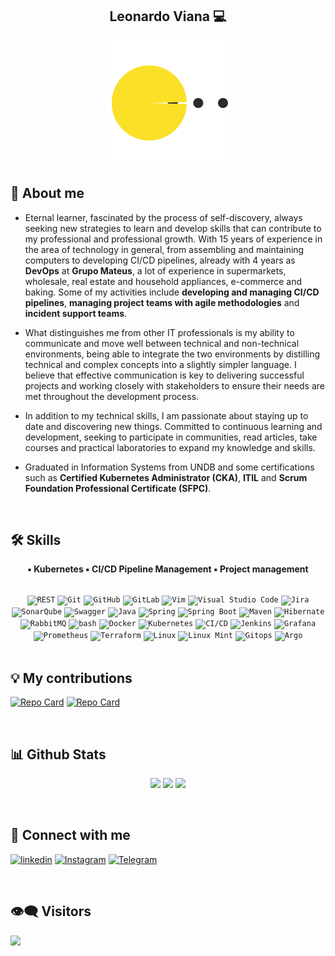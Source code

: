 <h2 align="center"> Leonardo Viana 💻 </h2>

<div align="center">
<img src="https://raw.githubusercontent.com/Aniket965/Aniket965/master/pacman.svg?sanitize=true" width="200" height="200">
</div>


## 🚀 About me

- Eternal learner, fascinated by the process of self-discovery, always seeking new strategies to learn and develop skills that can contribute to my professional and professional growth. With 15 years of experience in the area of ​​technology in general, from assembling and maintaining computers to developing CI/CD pipelines, already with 4 years as **DevOps** at **Grupo Mateus**, a lot of experience in supermarkets, wholesale, real estate and household appliances, e-commerce and baking. Some of my activities include **developing and managing CI/CD pipelines**, **managing project teams with agile methodologies** and **incident support teams**.

- What distinguishes me from other IT professionals is my ability to communicate and move well between technical and non-technical environments, being able to integrate the two environments by distilling technical and complex concepts into a slightly simpler language. I believe that effective communication is key to delivering successful projects and working closely with stakeholders to ensure their needs are met throughout the development process.

- In addition to my technical skills, I am passionate about staying up to date and discovering new things. Committed to continuous learning and development, seeking to participate in communities, read articles, take courses and practical laboratories to expand my knowledge and skills.
  
- Graduated in Information Systems from UNDB and some certifications such as **Certified Kubernetes Administrator (CKA)**, **ITIL** and **Scrum Foundation Professional Certificate (SFPC)**.

<br>

## 🛠 Skills

<p align="center">
  <strong>
▪️ Kubernetes ▪️ CI/CD Pipeline Management ▪️ Project management
  </strong>
</p>

<br>

<div align="center">
	<code><img width="70" src="https://user-images.githubusercontent.com/25181517/192107858-fe19f043-c502-4009-8c47-476fc89718ad.png" alt="REST" title="REST"/></code>
	<code><img width="70" src="https://user-images.githubusercontent.com/25181517/192108372-f71d70ac-7ae6-4c0d-8395-51d8870c2ef0.png" alt="Git" title="Git"/></code>
	<code><img width="70" src="https://user-images.githubusercontent.com/25181517/192108374-8da61ba1-99ec-41d7-80b8-fb2f7c0a4948.png" alt="GitHub" title="GitHub"/></code>
	<code><img width="70" src="https://user-images.githubusercontent.com/25181517/192108376-c675d39b-90f6-4073-bde6-5a9291644657.png" alt="GitLab" title="GitLab"/></code>
	<code><img width="70" src="https://user-images.githubusercontent.com/25181517/192108889-232b3431-a585-4b36-a62d-9078bd3641d9.png" alt="Vim" title="Vim"/></code>
	<code><img width="70" src="https://user-images.githubusercontent.com/25181517/192108891-d86b6220-e232-423a-bf5f-90903e6887c3.png" alt="Visual Studio Code" title="Visual Studio Code"/></code>
	<code><img width="70" src="https://user-images.githubusercontent.com/25181517/183912952-83784e94-629d-4c34-a961-ae2ae795b662.png" alt="Jira" title="Jira"/></code>
	<code><img width="70" src="https://user-images.githubusercontent.com/25181517/184146221-671413cb-b1ae-47db-a232-b37c99281516.png" alt="SonarQube" title="SonarQube"/></code>
	<code><img width="70" src="https://user-images.githubusercontent.com/25181517/186711335-a3729606-5a78-4496-9a36-06efcc74f800.png" alt="Swagger" title="Swagger"/></code>
	<code><img width="70" src="https://user-images.githubusercontent.com/25181517/117201156-9a724800-adec-11eb-9a9d-3cd0f67da4bc.png" alt="Java" title="Java"/></code>
	<code><img width="70" src="https://user-images.githubusercontent.com/25181517/117201470-f6d56780-adec-11eb-8f7c-e70e376cfd07.png" alt="Spring" title="Spring"/></code>
	<code><img width="70" src="https://user-images.githubusercontent.com/25181517/183891303-41f257f8-6b3d-487c-aa56-c497b880d0fb.png" alt="Spring Boot" title="Spring Boot"/></code>
	<code><img width="70" src="https://user-images.githubusercontent.com/25181517/117207242-07d5a700-adf4-11eb-975e-be04e62b984b.png" alt="Maven" title="Maven"/></code>
	<code><img width="70" src="https://user-images.githubusercontent.com/25181517/117207493-49665200-adf4-11eb-808e-a9c0fcc2a0a0.png" alt="Hibernate" title="Hibernate"/></code>
	<code><img width="70" src="https://github.com/marwin1991/profile-technology-icons/assets/136815194/50342602-8025-4030-b492-550f2eaa4073" alt="RabbitMQ" title="RabbitMQ"/></code>
	<code><img width="70" src="https://user-images.githubusercontent.com/25181517/192158606-7c2ef6bd-6e04-47cf-b5bc-da2797cb5bda.png" alt="bash" title="bash"/></code>
	<code><img width="70" src="https://user-images.githubusercontent.com/25181517/117207330-263ba280-adf4-11eb-9b97-0ac5b40bc3be.png" alt="Docker" title="Docker"/></code>
	<code><img width="70" src="https://user-images.githubusercontent.com/25181517/182534006-037f08b5-8e7b-4e5f-96b6-5d2a5558fa85.png" alt="Kubernetes" title="Kubernetes"/></code>
	<code><img width="70" src="https://user-images.githubusercontent.com/25181517/183868728-b2e11072-00a5-47e2-8a4e-4ebbb2b8c554.png" alt="CI/CD" title="CI/CD"/></code>
	<code><img width="70" src="https://user-images.githubusercontent.com/25181517/179090274-733373ef-3b59-4f28-9ecb-244bea700932.png" alt="Jenkins" title="Jenkins"/></code>
	<code><img width="70" src="https://user-images.githubusercontent.com/25181517/182534075-4962068b-4407-46c2-ac67-ddcb86af30cc.png" alt="Grafana" title="Grafana"/></code>
	<code><img width="70" src="https://user-images.githubusercontent.com/25181517/182534182-c510199a-7a4d-4084-96e3-e3db2251bbce.png" alt="Prometheus" title="Prometheus"/></code>
	<code><img width="70" src="https://user-images.githubusercontent.com/25181517/183345121-36788a6e-5462-424a-be67-af1ebeda79a2.png" alt="Terraform" title="Terraform"/></code>
	<code><img width="70" src="https://github.com/marwin1991/profile-technology-icons/assets/76662862/2481dc48-be6b-4ebb-9e8c-3b957efe69fa" alt="Linux" title="Linux"/></code>
	<code><img width="70" src="https://user-images.githubusercontent.com/25181517/186884159-4b5e122b-95de-4a32-b10b-7f6fdffa4c5a.png" alt="Linux Mint" title="Linux Mint"/></code>
  <code><img width="70" src="https://user-images.githubusercontent.com/51878265/206730962-b20f94c1-17af-48b2-b62c-b6c02dbeeb77.png" alt="Gitops" title="Gitops"/></code>
	<code><img width="70" src="https://user-images.githubusercontent.com/51878265/205495495-b3f0b395-3ce3-42d8-9274-220ff10334f6.png" alt="Argo" title="Argo"/></code>
</div>
  
<br>

## 💡 My contributions

[![Repo Card](https://github-readme-stats.vercel.app/api/pin/?username=leoviana00&repo=dio-lab-open-source&bg_color=000&border_color=30A3DC&show_icons=true&icon_color=30A3DC&title_color=E94D5F&text_color=FFF)](https://github.com/leoviana00/dio-lab-open-source)
[![Repo Card](https://github-readme-stats.vercel.app/api/pin/?username=leoviana00&repo=GitContributionOpenSource&bg_color=000&border_color=30A3DC&show_icons=true&icon_color=30A3DC&title_color=E94D5F&text_color=FFF)](https://github.com/leoviana00/GitContributionOpenSource)

<br>

## 📊 Github Stats

<p align="center">
<img width=400 src='https://github-readme-stats.vercel.app/api?username=leoviana00&show_icons=true&theme=radical' />
<img width=420 src='https://github-readme-streak-stats.herokuapp.com/?user=leoviana00&theme=radical&hide_border=true' />
<img width=330 src='https://github-readme-stats.vercel.app/api/top-langs/?username=leoviana00&theme=radical&show_icons=true&hide_border=true&layout=compact' />
</p>  

<br>

## 💬 Connect with me

[![linkedin](https://img.shields.io/badge/linkedin-0A66C2?style=for-the-badge&logo=linkedin&logoColor=white)](https://www.linkedin.com/in/leoviana00/)
[![Instagram](https://img.shields.io/badge/-Instagram-%23E4405F?style=for-the-badge&logo=instagram&logoColor=white)](https://www.instagram.com/leoviana00/)
[![Telegram](https://img.shields.io/badge/Telegram-2CA5E0?style=for-the-badge&logo=telegram&logoColor=white)](https://t.me/leoviana00)

<br>

## 👁️‍🗨️ Visitors

![](https://api.visitorbadge.io/api/VisitorHit?user=leoviana00&repo=github-visitors-badge&countColor=%237B1E7A)
